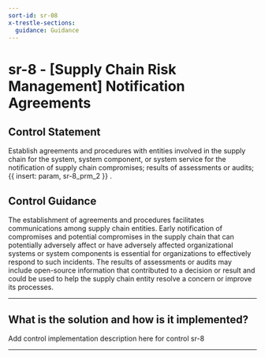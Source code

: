 ```yaml
---
sort-id: sr-08
x-trestle-sections:
  guidance: Guidance
---
```


# sr-8 - \[Supply Chain Risk Management\] Notification Agreements

## Control Statement

Establish agreements and procedures with entities involved in the supply chain for the system, system component, or system service for the notification of supply chain compromises; results of assessments or audits;  {{ insert: param, sr-8_prm_2 }} .

## Control Guidance

The establishment of agreements and procedures facilitates communications among supply chain entities. Early notification of compromises and potential compromises in the supply chain that can potentially adversely affect or have adversely affected organizational systems or system components is essential for organizations to effectively respond to such incidents. The results of assessments or audits may include open-source information that contributed to a decision or result and could be used to help the supply chain entity resolve a concern or improve its processes.

______________________________________________________________________

## What is the solution and how is it implemented?

Add control implementation description here for control sr-8

______________________________________________________________________
